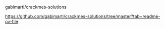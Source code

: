gabimarti/crackmes-solutions

https://github.com/gabimarti/crackmes-solutions/tree/master?tab=readme-ov-file

